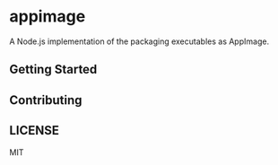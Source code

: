 # appimage

A Node.js implementation of the packaging executables as AppImage.

## Getting Started

## Contributing

## LICENSE

MIT

